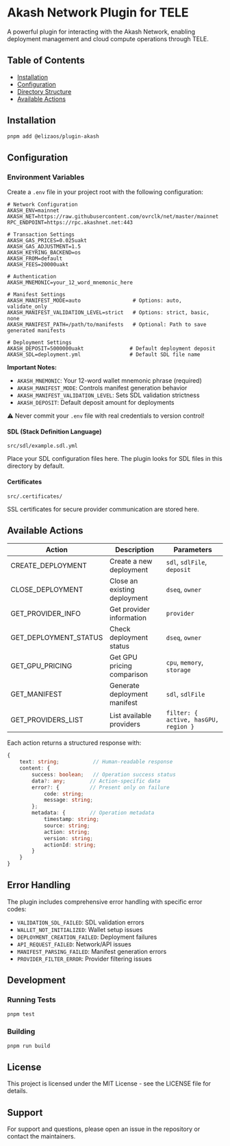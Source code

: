 # Akash Network Plugin for TELE

A powerful plugin for interacting with the Akash Network, enabling deployment management and cloud compute operations through TELE.

## Table of Contents
- [Installation](#installation)
- [Configuration](#configuration)
- [Directory Structure](#directory-structure)
- [Available Actions](#available-actions)

## Installation

```bash
pnpm add @elizaos/plugin-akash
```

## Configuration

### Environment Variables
Create a `.env` file in your project root with the following configuration:

```env
# Network Configuration
AKASH_ENV=mainnet
AKASH_NET=https://raw.githubusercontent.com/ovrclk/net/master/mainnet
RPC_ENDPOINT=https://rpc.akashnet.net:443

# Transaction Settings
AKASH_GAS_PRICES=0.025uakt
AKASH_GAS_ADJUSTMENT=1.5
AKASH_KEYRING_BACKEND=os
AKASH_FROM=default
AKASH_FEES=20000uakt

# Authentication
AKASH_MNEMONIC=your_12_word_mnemonic_here

# Manifest Settings
AKASH_MANIFEST_MODE=auto                 # Options: auto, validate_only
AKASH_MANIFEST_VALIDATION_LEVEL=strict   # Options: strict, basic, none
AKASH_MANIFEST_PATH=/path/to/manifests   # Optional: Path to save generated manifests

# Deployment Settings
AKASH_DEPOSIT=5000000uakt               # Default deployment deposit
AKASH_SDL=deployment.yml                # Default SDL file name
```

**Important Notes:**
- `AKASH_MNEMONIC`: Your 12-word wallet mnemonic phrase (required)
- `AKASH_MANIFEST_MODE`: Controls manifest generation behavior
- `AKASH_MANIFEST_VALIDATION_LEVEL`: Sets SDL validation strictness
- `AKASH_DEPOSIT`: Default deposit amount for deployments

⚠️ Never commit your `.env` file with real credentials to version control!


#### SDL (Stack Definition Language)
```
src/sdl/example.sdl.yml
```
Place your SDL configuration files here. The plugin looks for SDL files in this directory by default.

#### Certificates
```
src/.certificates/
```
SSL certificates for secure provider communication are stored here.

## Available Actions

| Action               | Description                                    | Parameters                                  |
|---------------------|------------------------------------------------|---------------------------------------------|
| CREATE_DEPLOYMENT   | Create a new deployment                         | `sdl`, `sdlFile`, `deposit`                 |
| CLOSE_DEPLOYMENT    | Close an existing deployment                    | `dseq`, `owner`                            |
| GET_PROVIDER_INFO   | Get provider information                        | `provider`                                  |
| GET_DEPLOYMENT_STATUS| Check deployment status                        | `dseq`, `owner`                            |
| GET_GPU_PRICING     | Get GPU pricing comparison                      | `cpu`, `memory`, `storage`                  |
| GET_MANIFEST        | Generate deployment manifest                    | `sdl`, `sdlFile`                           |
| GET_PROVIDERS_LIST  | List available providers                        | `filter: { active, hasGPU, region }`        |


Each action returns a structured response with:
```typescript
{
    text: string;           // Human-readable response
    content: {
        success: boolean;   // Operation success status
        data?: any;        // Action-specific data
        error?: {          // Present only on failure
            code: string;
            message: string;
        };
        metadata: {        // Operation metadata
            timestamp: string;
            source: string;
            action: string;
            version: string;
            actionId: string;
        }
    }
}
```

## Error Handling

The plugin includes comprehensive error handling with specific error codes:

- `VALIDATION_SDL_FAILED`: SDL validation errors
- `WALLET_NOT_INITIALIZED`: Wallet setup issues
- `DEPLOYMENT_CREATION_FAILED`: Deployment failures
- `API_REQUEST_FAILED`: Network/API issues
- `MANIFEST_PARSING_FAILED`: Manifest generation errors
- `PROVIDER_FILTER_ERROR`: Provider filtering issues

## Development

### Running Tests
```bash
pnpm test
```

### Building
```bash
pnpm run build
```

## License

This project is licensed under the MIT License - see the LICENSE file for details.

## Support

For support and questions, please open an issue in the repository or contact the maintainers.
